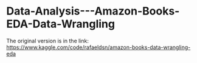 # Data-Analysis---Amazon-Books-EDA-Data-Wrangling

The original version is in the link: https://www.kaggle.com/code/rafaeldsn/amazon-books-data-wrangling-eda
